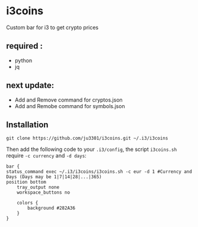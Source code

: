 # i3coins

Custom bar for i3 to get crypto prices

## required :

- python
- jq

## next update:
    
- Add and Remove command for cryptos.json
- Add and Remobe command for symbols.json

## Installation

    git clone https://github.com/ju3301/i3coins.git ~/.i3/i3coins

Then add the following code to your `.i3/config`, the script `i3coins.sh` require `-c currency` and `-d days`:

    bar {
	status_command exec ~/.i3/i3coins/i3coins.sh -c eur -d 1 #Currency and Days (Days may be 1|7|14|28|...|365)
	position bottom
        tray_output none
        workspace_buttons no

        colors {
    		background #282A36
        }
    }